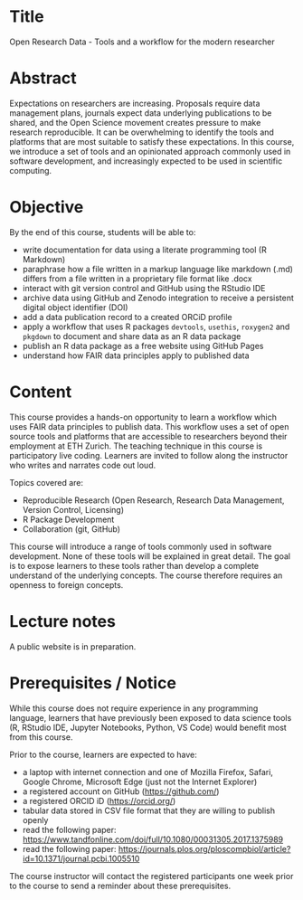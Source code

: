 # Title

Open Research Data - Tools and a workflow for the modern researcher

# Abstract

Expectations on researchers are increasing. Proposals require data management plans, journals expect data underlying publications to be shared, and the Open Science movement creates pressure to make research reproducible. It can be overwhelming to identify the tools and platforms that are most suitable to satisfy these expectations. In this course, we introduce a set of tools and an opinionated approach commonly used in software development, and increasingly expected to be used in scientific computing. 

# Objective

By the end of this course, students will be able to:

- write documentation for data using a literate programming tool (R Markdown)
- paraphrase how a file written in a markup language like markdown (.md) differs from a file written in a proprietary file format like .docx
- interact with git version control and GitHub using the RStudio IDE
- archive data using GitHub and Zenodo integration to receive a persistent digital object identifier (DOI)
- add a data publication record to a created ORCiD profile
- apply a workflow that uses R packages `devtools`, `usethis`, `roxygen2` and `pkgdown` to document and share data as an R data package 
- publish an R data package as a free website using GitHub Pages
- understand how FAIR data principles apply to published data

# Content

This course provides a hands-on opportunity to learn a workflow which uses FAIR data principles to publish data. This workflow uses a set of open source tools and platforms that are accessible to researchers beyond their employment at ETH Zurich. The teaching technique in this course is participatory live coding. Learners are invited to follow along the instructor who writes and narrates code out loud. 

Topics covered are:

- Reproducible Research (Open Research, Research Data Management, Version Control, Licensing)
- R Package Development
- Collaboration (git, GitHub)

This course will introduce a range of tools commonly used in software development. None of these tools will be explained in great detail. The goal is to expose learners to these tools rather than develop a complete understand of the underlying concepts. The course therefore requires an openness to foreign concepts. 

# Lecture notes

A public website is in preparation. 

# Prerequisites / Notice

While this course does not require experience in any programming language, learners that have previously been exposed to data science tools (R, RStudio IDE, Jupyter Notebooks, Python, VS Code) would benefit most from this course. 

Prior to the course, learners are expected to have:

- a laptop with internet connection and one of Mozilla Firefox, Safari, Google Chrome, Microsoft Edge (just not the Internet Explorer)
- a registered account on GitHub (https://github.com/)
- a registered ORCID iD (https://orcid.org/)
- tabular data stored in CSV file format that they are willing to publish openly
- read the following paper: https://www.tandfonline.com/doi/full/10.1080/00031305.2017.1375989
- read the following paper: https://journals.plos.org/ploscompbiol/article?id=10.1371/journal.pcbi.1005510

The course instructor will contact the registered participants one week prior to the course to send a reminder about these prerequisites. 


